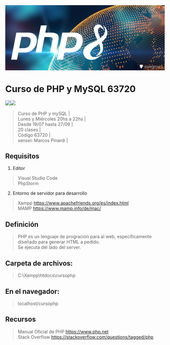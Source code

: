 <img src="extras/imagenes/php-hero.jpg">

# Curso de PHP y MySQL 63720
<img src="https://img.shields.io/badge/PHP-8993BF?style=for-the-badge&logo=php&logoColor=white"><img src="https://img.shields.io/badge/MySQL-4D9EB1?style=for-the-badge&logo=mysql&logoColor=white">

> Curso de PHP y mySQL |    
> Lunes y Miércoles 20hs a 22hs |  
> Desde 19/07 hasta 27/09  |  
> 20 clases |  
> Código 63720 |    
> sensei: Marcos Pinardi |    

## Requisitos

 1. Editor
> Visual Studio Code  
> PhpStorm 

 2. Entorno de servidor para desarrollo 
> Xampp https://www.apachefriends.org/es/index.html  
> MAMP https://www.mamp.info/de/mac/  

## Definición

> PHP es un lenguaje de progración para al web, específicamente diseñado para generar HTML a pedido.  
> Se ejecuta del lado del server.

## Carpeta de archivos:
>    C:\\Xampp\htdocs\cursophp

## En el navegador:
>    localhost/cursophp

## Recursos

> Manual Oficial de PHP https://www.php.net  
> Stack Overflow https://stackoverflow.com/questions/tagged/php  


